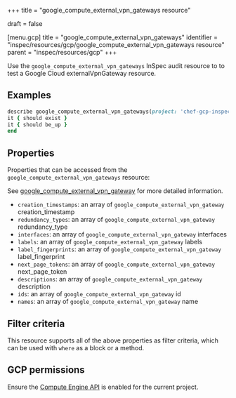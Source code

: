 +++
title = "google_compute_external_vpn_gateways resource"

draft = false


[menu.gcp]
title = "google_compute_external_vpn_gateways"
identifier = "inspec/resources/gcp/google_compute_external_vpn_gateways resource"
parent = "inspec/resources/gcp"
+++

Use the `google_compute_external_vpn_gateways` InSpec audit resource to to test a Google Cloud externalVpnGateway resource.

## Examples

```ruby
describe google_compute_external_vpn_gateways(project: 'chef-gcp-inspec') do
it { should exist }
it { should be_up }
end
```

## Properties

Properties that can be accessed from the `google_compute_external_vpn_gateways` resource:

See [google_compute_external_vpn_gateway](google_compute_external_vpn_gateway) for more detailed information.

  * `creation_timestamps`: an array of `google_compute_external_vpn_gateway` creation_timestamp
  * `redundancy_types`: an array of `google_compute_external_vpn_gateway` redundancy_type
  * `interfaces`: an array of `google_compute_external_vpn_gateway` interfaces
  * `labels`: an array of `google_compute_external_vpn_gateway` labels
  * `label_fingerprints`: an array of `google_compute_external_vpn_gateway` label_fingerprint
  * `next_page_tokens`: an array of `google_compute_external_vpn_gateway` next_page_token
  * `descriptions`: an array of `google_compute_external_vpn_gateway` description
  * `ids`: an array of `google_compute_external_vpn_gateway` id
  * `names`: an array of `google_compute_external_vpn_gateway` name

## Filter criteria

This resource supports all of the above properties as filter criteria, which can be used
with `where` as a block or a method.

## GCP permissions

Ensure the [Compute Engine API](https://console.cloud.google.com/apis/library/compute.googleapis.com/) is enabled for the current project.
